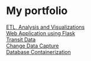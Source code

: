 # My portfolio
<a href="https://github.com/maquiavelo01/ETLAnalysisVisualization.git">ETL, Analysis and Visualizations</a> <br>
<a href="https://github.com/maquiavelo01/WebApplication.git">Web Application using Flask</a> <br>
<a href="https://github.com/maquiavelo01/TransitData.git">Transit Data</a> <br>
<a href="https://github.com/maquiavelo01/ChangeDataCapture.git">Change Data Capture</a> <br>
<a href="https://github.com/maquiavelo01/DatabaseContainerization.git">Database Containerization</a> <br>
